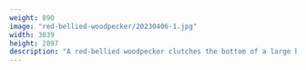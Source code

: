 ```yaml
---
weight: 890
image: "red-bellied-woodpecker/20230406-1.jpg"
width: 3039
height: 2897
description: "A red-bellied woodpecker clutches the bottom of a large branch<br/>f/6.3, 1/400, 300mm, iso200"
---
```


